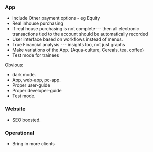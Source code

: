 ### App

- include Other payment options - eg Equity
- Real inhouse purchasing
- If real house purchasing is not complete--- then all electronic transactions tied to the account should be automatically recorded
- User interface based on workflows instead of menus.
- True Financial analysis --- insights too, not just graphs
- Make variations of the App. {Aqua-culture, Cereals, tea, coffee}
- Test mode for trainees


Obvious:
- dark mode.
- App, web-app, pc-app.
- Proper user-guide
- Proper developer-guide
- Test mode.


### Website
- SEO boosted.


### Operational
- Bring in more clients
